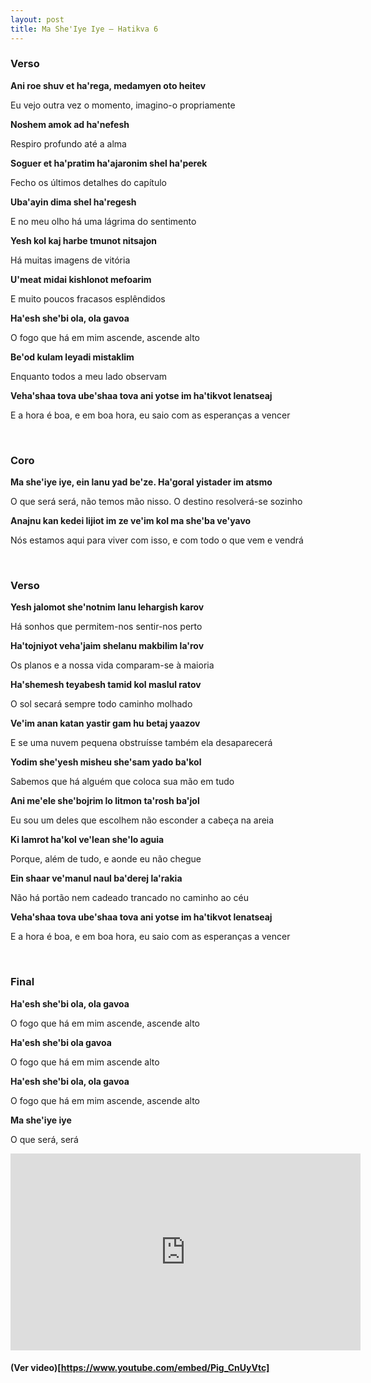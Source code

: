 ```yaml
---
layout: post
title: Ma She'Iye Iye – Hatikva 6
---
```


### Verso

**Ani roe shuv et ha'rega, medamyen oto heitev**


Eu vejo outra vez o momento, imagino-o propriamente

**Noshem amok ad ha'nefesh**

Respiro profundo até a alma

**Soguer et ha'pratim ha'ajaronim shel ha'perek**

<!--more-->
Fecho os últimos detalhes do capítulo

**Uba'ayin dima shel ha'regesh**

E no meu olho há uma lágrima do sentimento 

**Yesh kol kaj harbe tmunot nitsajon**

Há muitas imagens de vitória

**U'meat midai kishlonot mefoarim**

E muito poucos fracasos esplêndidos

**Ha'esh she'bi ola, ola gavoa**

O fogo que há em mim ascende, ascende alto

**Be'od kulam leyadi mistaklim**

Enquanto todos a meu lado observam

**Veha'shaa tova ube'shaa tova ani yotse im ha'tikvot lenatseaj**

E a hora é boa, e em boa hora, eu saio com as esperanças a vencer

<br />

### Coro

**Ma she'iye iye, ein lanu yad be'ze. Ha'goral yistader im atsmo**

O que será será, não temos mão nisso. O destino resolverá-se sozinho

**Anajnu kan kedei lijiot im ze ve'im kol ma she'ba ve'yavo**

Nós estamos aqui para viver com isso, e com todo o que vem e vendrá

<br />

### Verso

**Yesh jalomot she'notnim lanu lehargish karov**

Há sonhos que permitem-nos sentir-nos perto

**Ha'tojniyot veha'jaim shelanu makbilim la'rov**

Os planos e a nossa vida comparam-se à maioria

**Ha'shemesh teyabesh tamid kol maslul ratov**

O sol secará sempre todo caminho molhado

**Ve'im anan katan yastir gam hu betaj yaazov**

E se uma nuvem pequena obstruísse também ela desaparecerá

**Yodim she'yesh misheu she'sam yado ba'kol**

Sabemos que há alguém que coloca sua mão em tudo

**Ani me'ele she'bojrim lo litmon ta'rosh ba'jol**

Eu sou um deles que escolhem não esconder a cabeça na areia

**Ki lamrot ha'kol ve'lean she'lo aguia**

Porque, além de tudo, e aonde eu não chegue

**Ein shaar ve'manul naul ba'derej la'rakia**

Não há portão nem cadeado trancado no caminho ao céu

**Veha'shaa tova ube'shaa tova ani yotse im ha'tikvot lenatseaj**

E a hora é boa, e em boa hora, eu saio com as esperanças a vencer

<br />

### Final

**Ha'esh she'bi ola, ola gavoa**

O fogo que há em mim ascende, ascende alto

**Ha'esh she'bi ola gavoa**

O fogo que há em mim ascende alto

**Ha'esh she'bi ola, ola gavoa**

O fogo que há em mim ascende, ascende alto

**Ma she'iye iye**

O que será, será

<iframe width="560" height="315" src="https://www.youtube.com/embed/Pig_CnUyVtc" frameborder="0" allowfullscreen></iframe>

#### (Ver video)[https://www.youtube.com/embed/Pig_CnUyVtc]
